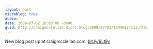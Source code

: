 ```yaml
---
layout: post
microblog: true
audio: 
date: 2009-07-02 18:00:00 -0600
guid: http://craigmcclellan.micro.blog/2009/07/03/t2446224111.html
---
```

New blog post up at craigmcclellan.com. [bit.ly/9Lt9y](http://bit.ly/9Lt9y)
